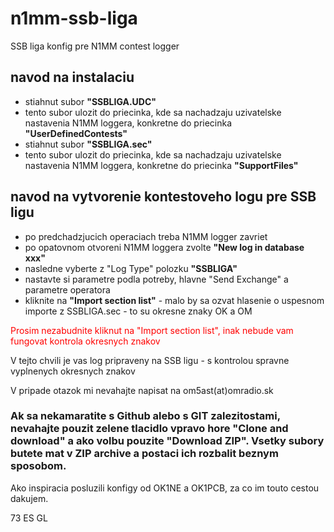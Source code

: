 # n1mm-ssb-liga
SSB liga konfig pre N1MM contest logger 

## navod na instalaciu

- stiahnut subor **"SSBLIGA.UDC"**
- tento subor ulozit do priecinka, kde sa nachadzaju uzivatelske nastavenia N1MM loggera, konkretne do priecinka **"UserDefinedContests"**
- stiahnut subor **"SSBLIGA.sec"**
- tento subor ulozit do priecinka, kde sa nachadzaju uzivatelske nastavenia N1MM loggera, konkretne do priecinka **"SupportFiles"**

## navod na vytvorenie kontestoveho logu pre SSB ligu

- po predchadzjucich operaciach treba N1MM logger zavriet
- po opatovnom otvoreni N1MM loggera zvolte **"New log in database xxx"**
- nasledne vyberte z "Log Type" polozku **"SSBLIGA"**
- nastavte si parametre podla potreby, hlavne "Send Exchange" a parametre operatora
- kliknite na **"Import section list"** - malo by sa ozvat hlasenie o uspesnom importe z SSBLIGA.sec - to su okresne znaky OK a OM

<span style="color:red">Prosim nezabudnite kliknut na "Import section list", inak nebude vam fungovat kontrola okresnych znakov</span>

V tejto chvili je vas log pripraveny na SSB ligu - s kontrolou spravne vyplnenych okresnych znakov

V pripade otazok mi nevahajte napisat na om5ast(at)omradio.sk

### Ak sa nekamaratite s Github alebo s GIT zalezitostami, nevahajte pouzit zelene tlacidlo vpravo hore "Clone and download" a ako volbu pouzite "Download ZIP". Vsetky subory butete mat v ZIP archive a postaci ich rozbalit  beznym sposobom.

Ako inspiracia posluzili konfigy od OK1NE a OK1PCB, za co im touto cestou dakujem.

73 ES GL
